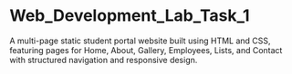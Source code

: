 # Web_Development_Lab_Task_1
A multi-page static student portal website built using HTML and CSS, featuring pages for Home, About, Gallery, Employees, Lists, and Contact with structured navigation and responsive design.
